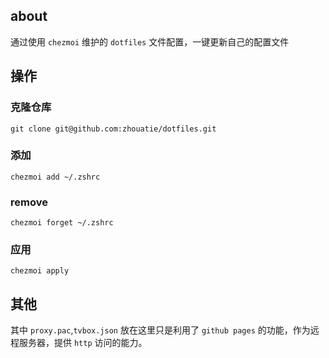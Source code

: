 ## about

通过使用 `chezmoi` 维护的 `dotfiles` 文件配置，一键更新自己的配置文件

## 操作

### 克隆仓库

`git clone git@github.com:zhouatie/dotfiles.git`

### 添加

`chezmoi add ~/.zshrc`

### remove

`chezmoi forget ~/.zshrc`

### 应用

`chezmoi apply`

## 其他

其中 `proxy.pac`,`tvbox.json` 放在这里只是利用了 `github pages` 的功能，作为远程服务器，提供 `http` 访问的能力。
